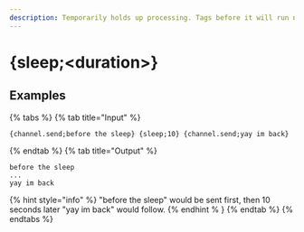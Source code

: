 ```yaml
---
description: Temporarily holds up processing. Tags before it will run normally, tags after it will have to wait. Aside from very specific circumstances, you should never use this tag. 
---
```

# {sleep;&lt;duration>}
## Examples
{% tabs %}
{% tab title="Input" %}
```text
{channel.send;before the sleep} {sleep;10} {channel.send;yay im back}
```
{% endtab %}
{% tab title="Output" %}
```text
before the sleep
...
yay im back
```
{% hint style="info" %}
"before the sleep" would be sent first, then 10 seconds later "yay im back" would follow. 
{% endhint % }
{% endtab %}
{% endtabs %}